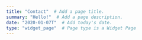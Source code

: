 ```yaml
---
title: "Contact"  # Add a page title.
summary: "Hello!"  # Add a page description.
date: "2020-01-07T"  # Add today's date.
type: "widget_page"  # Page type is a Widget Page
---
```



